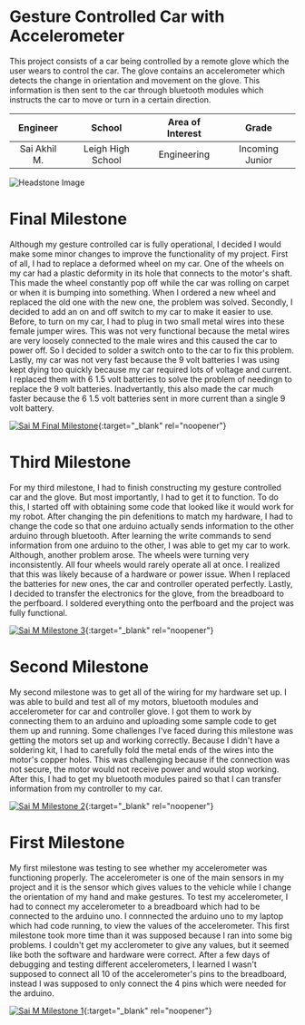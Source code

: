 ﻿# Gesture Controlled Car with Accelerometer 
 This project consists of a car being controlled by a remote glove which the user wears to control the car. The glove contains an accelerometer which detects the change in orientation and movement on the glove. This information is then sent to the car through bluetooth modules which instructs the car to move or turn in a certain direction. 
 
| **Engineer** | **School** | **Area of Interest** | **Grade** |
|:--:|:--:|:--:|:--:|
| Sai Akhil M. | Leigh High School |  Engineering | Incoming Junior |

![Headstone Image](file:///Users/SamPro925/Downloads/IMG_0187%202.png)

# Final Milestone
Although my gesture controlled car is fully operational, I decided I would make some minor changes to improve the functionality of my project. First of all, I had to replace a deformed wheel on my car. One of the wheels on my car had a plastic deformity in its hole that connects to the motor's shaft. This made the wheel constantly pop off while the car was rolling on carpet or when it is bumping into something. When I ordered a new wheel and replaced the old one with the new one, the problem was solved. Secondly, I decided to add an on and off switch to my car to make it easier to use. Before, to turn on my car, I had to plug in two small metal wires into these female jumper wires. This was not very functional because the metal wires are very loosely connected to the male wires and this caused the car to power off. So I decided to solder a switch onto to the car to fix this problem. Lastly, my car was not very fast because the 9 volt batteries I was using kept dying too quickly because my car required lots of voltage and current. I replaced them with 6 1.5 volt batteries to solve the problem of needingn to replace the 9 volt batteries. Inadvertantly, this also made the car much faster because the 6 1.5 volt batteries sent in more current than a single 9 volt battery.  


[![Sai M Final Milestone](https://res.cloudinary.com/marcomontalbano/image/upload/v1657241515/video_to_markdown/images/youtube---rvkxtqyjBE-c05b58ac6eb4c4700831b2b3070cd403.jpg)](https://www.youtube.com/watch?v=-rvkxtqyjBE "Sai M Final Milestone"){:target="_blank" rel="noopener"}
  
  
# Third Milestone
For my third milestone, I had to finish constructing my gesture controlled car and the glove. But most importantly, I had to get it to function. To do this, I started off with obtaining some code that looked like it would work for my robot. After changing the pin defenitions to match my hardware, I had to change the code so that one arduino actually sends information to the other arduino through bluetooth. After learning the write commands to send information from one arduino to the other, I was able to get my car to work. Although, another problem arose. The wheels were turning very inconsistently. All four wheels would rarely operate all at once. I realized that this was likely because of a hardware or power issue. When I replaced the batteries for new ones, the car and controller operated perfectly. Lastly, I decided to transfer the electronics for the glove, from the breadboard to the perfboard. I soldered everything onto the perfboard and the project was fully functional. 

[![Sai M Milestone 3](https://res.cloudinary.com/marcomontalbano/image/upload/v1656700992/video_to_markdown/images/youtube--T1oWiAorU8I-c05b58ac6eb4c4700831b2b3070cd403.jpg)](https://www.youtube.com/watch?v=T1oWiAorU8I "Sai M Milestone 3"){:target="_blank" rel="noopener"}

# Second Milestone
My second milestone was to get all of the wiring for my hardware set up. I was able to build and test all of my motors, bluetooth modules and accelerometer for car and controller glove. I got them to work by connecting them to an arduino and uploading some sample code to get them up and running. Some challenges I've faced during this milestone was getting the motors set up and working correctly. Because I didn't have a soldering kit, I had to carefully fold the metal ends of the wires into the motor's copper holes. This was challenging because if the connection was not secure, the motor would not receive power and would stop working. After this, I had to get my bluetooth modules paired so that I can transfer information from my controller to my car. 

[![Sai M Milestone 2](https://res.cloudinary.com/marcomontalbano/image/upload/v1656694177/video_to_markdown/images/youtube--DmTEFThcEPY-c05b58ac6eb4c4700831b2b3070cd403.jpg)](https://www.youtube.com/watch?v=DmTEFThcEPY "Sai M Milestone 2"){:target="_blank" rel="noopener"}

# First Milestone
  

My first milestone was testing to see whether my accelerometer was functioning properly. The accelerometer is one of the main sensors in my project and it is the sensor which gives values to the vehicle while I change the orientation of my hand and make gestures. To test my accelerometer, I had to connect my accelerometer to a breadboard which had to be connected to the arduino uno. I connnected the arduino uno to my laptop which had code running, to view the values of the accelerometer. This first milestone took more time than it was supposed because I ran into some big problems. I couldn't get my acclerometer to give any values, but it seemed like both the software and hardware were correct. After a few days of debugging and testing different accelerometers, I learned I wasn't supposed to connect all 10 of the accelerometer's pins to the breadboard, instead I was supposed to only connect the 4 pins which were needed for the arduino. 

[![Sai M Milestone 1](https://res.cloudinary.com/marcomontalbano/image/upload/v1656090648/video_to_markdown/images/youtube--TC_BTJgpR0M-c05b58ac6eb4c4700831b2b3070cd403.jpg)](https://www.youtube.com/watch?v=TC_BTJgpR0M "Sai M Milestone 1"){:target="_blank" rel="noopener"}


